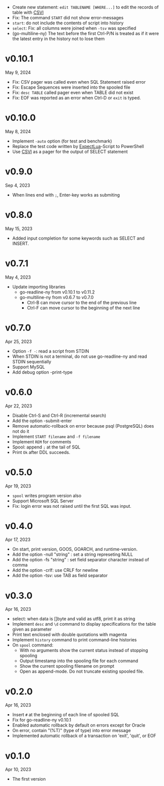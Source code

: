 - Create new statement: `edit TABLENAME [WHERE...]` to edit the records of table with [CSVI]
- Fix: The command `START` did not show error-messages
- `start`: do not include the contents of script into history
- `select`: Fix: all columns were joined when `-tsv` was specified
- (go-multiline-ny) The text before the first Ctrl-P/N is treated as if it were the latest entry in the history not to lose them

v0.10.1
=======
May 9, 2024

- Fix: CSV pager was called even when SQL Statement raised error
- Fix: Escape Sequences were inserted into the spooled file
- Fix: `desc TABLE` called pager even when TABLE did not exist
- Fix: EOF was reported as an error when Ctrl-D or `exit` is typed.

v0.10.0
=======
May 8, 2024

- Implement `-auto` option (for test and benchmark)
- Replace the test code written by [ExpectLua]-Script to PowerShell
- Use [CSVI] as a pager for the output of SELECT statement

[ExpectLua]: https://github.com/hymkor/expect
[CSVI]: https://github.com/hymkor/csvi

v0.9.0
======
Sep 4, 2023

- When lines end with `;`, Enter-key works as submiting

v0.8.0
======
May 15, 2023

- Added input completion for some keywords such as SELECT and INSERT. 

v0.7.1
======
May 4, 2023

- Update importing libraries
    - go-readline-ny  from v0.10.1 to v0.11.2
    - go-multiline-ny from v0.6.7  to v0.7.0
        - Ctrl-B can move cursor to the end of the previous line
        - Ctrl-F can move cursor to the beginning of the next line

v0.7.0
======
Apr 25, 2023

- Option `-f -`: read a script from STDIN
- When STDIN is not a terminal, do not use go-readline-ny and read STDIN sequentially
- Support MySQL
- Add debug option -print-type

v0.6.0
======
Apr 22, 2023

- Disable Ctrl-S and Ctrl-R (incremental search)
- Add the option -submit-enter
- Remove automatic-rollback on error because psql (PostgreSQL) does not do it
- Implement `START filename` and `-f filename`
- Implement `REM` for comments
- Spool: append `;` at the tail of SQL
- Print `Ok` after DDL succeeds.

v0.5.0
======
Apr 19, 2023

- `spool` writes program version also
- Support Microsoft SQL Server
- Fix: login error was not raised until the first SQL was input.

v0.4.0
=======
Apr 17, 2023

- On start, print version, GOOS, GOARCH, and runtime-version.
- Add the option -null "string" : set a string represeting NULL
- Add the option -fs "string" : set field separator character instead of comma
- Add the option -crlf: use CRLF for newline
- Add the option -tsv: use TAB as field separator

v0.3.0
======
Apr 16, 2023

- select: when data is []byte and valid as utf8, print it as string
- Implement `desc` and `\d` command to display specifications for the table given as parameter
- Print text enclosed with double quotations with magenta
- Implement `history` command to print command-line histories
- On `spool` command:
    - With no arguments show the current status instead of stopping spooling
    - Output timestamp into the spooling file for each command
    - Show the current spooling filename on prompt
    - Open as append-mode. Do not truncate existing spooled file.

v0.2.0
======
Apr 16, 2023

- Insert `#` at the beginning of each line of spooled SQL
- Fix for go-readline-ny v0.10.1
- Enabled automatic rollback by default on errors except for Oracle
- On error, contain "(%T)" (type of type) into error message
- Implemented automatic rollback of a transaction on 'exit', 'quit', or EOF

v0.1.0
======
Apr 10, 2023

- The first version
